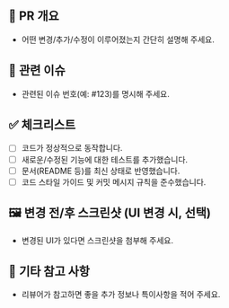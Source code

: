 <!-- .github/pull_request_template.md -->

## 📝 PR 개요

- 어떤 변경/추가/수정이 이루어졌는지 간단히 설명해 주세요.

## 🔗 관련 이슈

- 관련된 이슈 번호(예: #123)를 명시해 주세요.

## ✅ 체크리스트

- [ ] 코드가 정상적으로 동작합니다.
- [ ] 새로운/수정된 기능에 대한 테스트를 추가했습니다.
- [ ] 문서(README 등)를 최신 상태로 반영했습니다.
- [ ] 코드 스타일 가이드 및 커밋 메시지 규칙을 준수했습니다.

## 🖼️ 변경 전/후 스크린샷 (UI 변경 시, 선택)

- 변경된 UI가 있다면 스크린샷을 첨부해 주세요.

## 💬 기타 참고 사항

- 리뷰어가 참고하면 좋을 추가 정보나 특이사항을 적어 주세요.
